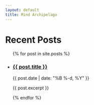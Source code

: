 ```yaml
---
layout: default
title: Mind Archipelago
---
```

# Recent Posts

<ul class="posts">
  {% for post in site.posts %}
    <li>
      <h3><a href="{{ post.url | relative_url }}">{{ post.title }}</a></h3>
      <p class="post-date">{{ post.date | date: "%B %-d, %Y" }}</p>
      <p>{{ post.excerpt }}</p>
    </li>
  {% endfor %}
</ul>